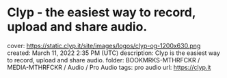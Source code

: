 # Clyp - the easiest way to record, upload and share audio.

cover: https://static.clyp.it/site/images/logos/clyp-og-1200x630.png
created: March 11, 2022 2:35 PM (UTC)
description: Clyp is the easiest way to record, upload and share audio.
folder: BOOKMRKS-MTHRFCKR / MEDIA-MTHRFCKR / Audio / Pro Audio
tags: pro audio
url: https://clyp.it